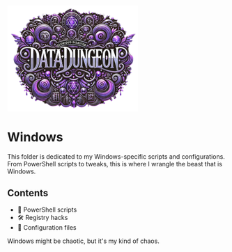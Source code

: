 <img src="images/icon.png" alt="Glorious Windows" width="300">

# Windows

This folder is dedicated to my Windows-specific scripts and configurations. From PowerShell scripts to tweaks, this is where I wrangle the beast that is Windows.

## Contents

- 📜 PowerShell scripts
- 🛠️ Registry hacks
- 🔧 Configuration files

Windows might be chaotic, but it's my kind of chaos.
